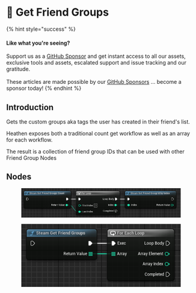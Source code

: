 # 🔵 Get Friend Groups

{% hint style="success" %}
#### Like what you're seeing?

Support us as a [GitHub Sponsor](../../../../become-a-sponsor/) and get instant access to all our assets, exclusive tools and assets, escalated support and issue tracking and our gratitude.\
\
These articles are made possible by our [GitHub Sponsors](../../../../become-a-sponsor/) ... become a sponsor today!
{% endhint %}

## Introduction

Gets the custom groups aka tags the user has created in their friend's list.

Heathen exposes both a traditional count get workflow as well as an array for each workflow.

The result is a collection of friend group IDs that can be used with other Friend Group Nodes

## Nodes

<figure><img src="../../../../.gitbook/assets/image (26).png" alt=""><figcaption></figcaption></figure>

<figure><img src="../../../../.gitbook/assets/image (27).png" alt=""><figcaption></figcaption></figure>
